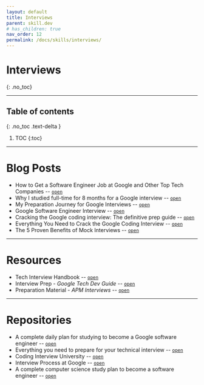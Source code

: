 ```yaml
---
layout: default
title: Interviews
parent: skill.dev
# has_children: true
nav_order: 12
permalink: /docs/skills/interviews/
---
```


# Interviews
{: .no_toc}

---

## Table of contents
{: .no_toc .text-delta }

1. TOC
{:toc}

---

# Blog Posts

- How to Get a Software Engineer Job at Google and Other Top Tech Companies -- [`open`](https://www.freecodecamp.org/news/how-to-get-a-software-engineer-job-at-google-and-other-top-tech-companies-efa235a33a6d/)
- Why I studied full-time for 8 months for a Google interview -- [`open`](https://www.freecodecamp.org/news/why-i-studied-full-time-for-8-months-for-a-google-interview-cc662ce9bb13/)
- My Preparation Journey for Google Interviews -- [`open`](https://medium.com/swlh/my-preparation-journey-for-google-interviews-f41e2dc3cdf9)
- Google Software Engineer Interview -- [`open`](https://igotanoffer.com/blogs/tech/google-software-engineer-interview)
- Cracking the Google coding interview: The definitive prep guide -- [`open`](https://www.educative.io/blog/google-coding-interview)
- Everything You Need to Crack the Google Coding Interview -- [`open`](https://www.carrus.io/blog/crack-the-google-coding-interview)
- The 5 Proven Benefits of Mock Interviews -- [`open`](https://www.carrus.io/blog/interview-prep)

---

# Resources

- Tech Interview Handbook -- [`open`](https://www.techinterviewhandbook.org/)
- Interview Prep - *Google Tech Dev Guide* -- [`open`](https://techdevguide.withgoogle.com/paths/interview/)
- Preparation Material - *APM Interviews* -- [`open`](https://careers.google.com/stories/apm-preparation-materials/)

---

# Repositories

- A complete daily plan for studying to become a Google software engineer -- [`open`](https://github.com/P1xt/google-interview-university)
- Everything you need to prepare for your technical interview  -- [`open`](https://github.com/Olshansk/interview)
- Coding Interview University -- [`open`](https://gist.github.com/khannasarthak/d9bc18612a2b4ddcba5bbd255c5cc6d3)
- Interview Process at Google -- [`open`](https://github.com/pakistani-women-in-computing/coding-interview-resources/blob/master/google-interview-preparation.md)
- A complete computer science study plan to become a software engineer -- [`open`](https://github.com/jwasham/coding-interview-university)
